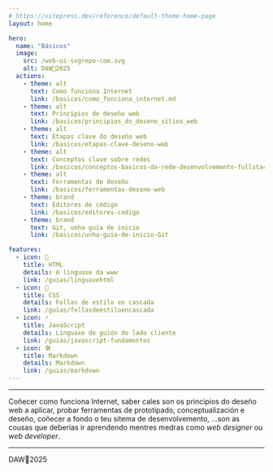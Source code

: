 ```yaml
---
# https://vitepress.dev/reference/default-theme-home-page
layout: home

hero:
  name: "Básicos"
  image:
    src: /web-ui-svgrepo-com.svg
    alt: DAW🧊2025
  actions:
    - theme: alt
      text: Como funciona Internet
      link: /basicos/como_funciona_internet.md
    - theme: alt
      text: Principios de deseño web
      link: /basicos/principios_do_deseno_sitios_web
    - theme: alt
      text: Etapas clave do deseño web
      link: /basicos/etapas-clave-deseno-web
    - theme: alt
      text: Conceptos clave sobre redes
      link: /basicos/conceptos-basicos-da-rede-desenvolvemento-fullstack
    - theme: alt
      text: Ferramentas de deseño
      link: /basicos/ferramentas-deseno-web
    - theme: brand
      text: Editores de código
      link: /basicos/editores-codigo
    - theme: brand
      text: Git, unha guía de inicio
      link: /basicos/unha-guia-de-inicio-Git

features:
  - icon: 📐
    title: HTML
    details: A linguaxe da www
    link: /guias/linguaxehtml
  - icon: 🎨
    title: CSS
    details: Follas de estilo en cascada
    link: /guias/follasdeestiloencascada
  - icon: ⚡
    title: JavaScript
    details: Linguaxe de guión do lado cliente
    link: /guias/javascript-fundamentos
  - icon: 🛠️
    title: Markdown
    details: Markdown
    link: /guias/markdown
---
```


---

Coñecer como funciona Internet, saber cales son os principios do deseño web a aplicar, probar ferramentas de prototipado, conceptualización e deseño, coñecer a fondo o teu sitema de desenvolvemento, ...son as cousas que deberías ir aprendendo mentres medras como *web designer* ou *web developer*.


---

DAW🧊2025